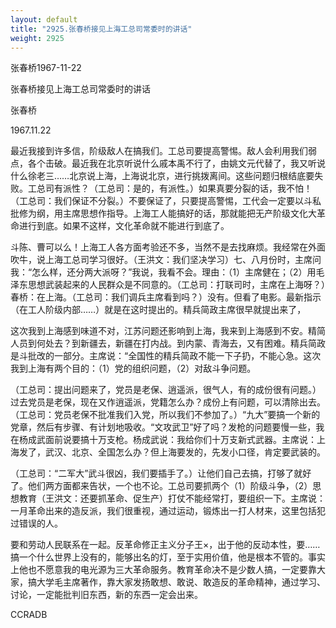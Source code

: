 ```yaml
---
layout: default
title: "2925.张春桥接见上海工总司常委时的讲话"
weight: 2925
---
```


张春桥1967-11-22

张春桥接见上海工总司常委时的讲话

张春桥

1967.11.22

最近我接到许多信，阶级敌人在搞我们。工总司要提高警惕。敌人会利用我们弱点，各个击破。最近我在北京听说什么戚本禹不行了，由姚文元代替了，我又听说什么徐老三……北京说上海，上海说北京，进行挑拨离间。这些问题归根结底要失败。工总司有派性？（工总司：是的，有派性。）如果真要分裂的话，我不怕！（工总司：我们保证不分裂。）不要保证了，只要提高警惕，工代会一定要以斗私批修为纲，用主席思想作指导。上海工人能搞好的话，那就能把无产阶级文化大革命进行到底。如果不这样，文化革命就不能进行到底了。

斗陈、曹可以么！上海工人各方面考验还不多，当然不是去找麻烦。我经常在外面吹牛，说上海工总司学习很好。（王洪文：我们坚决学习）七、八月份时，主席问我：“怎么样，还分两大派呀？”我说，我看不会。理由：（1）主席健在；（2）用毛泽东思想武装起来的人民群众是不同意的。（工总司：打联司时，主席在上海呀？）春桥：在上海。（工总司：我们调兵主席看到吗？）没有。但看了电影。最新指示（在工人阶级内部……）就是在这时提出的。精兵简政主席很早就提出来了，

这次我到上海感到味道不对，江苏问题还影响到上海，我来到上海感到不安。精简人员到何处去？到新疆去，新疆在打内战。到内蒙、青海去，又有困难。精兵简政是斗批改的一部分。主席说：“全国性的精兵简政不能一下子扔，不能心急。这次我到上海有两个目的：（1）党的组织问题，（2）对敌斗争问题。

（工总司：提出问题来了，党员是老保、逍遥派，很气人，有的成份很有问题。）过去党员是老保，现在又作逍遥派，党籍怎么办？成份上有问题，可以清除出去。（工总司：党员老保不批准我们入党，所以我们不参加了。）“九大”要搞一个新的党章，然后有步骤、有计划地吸收。“文攻武卫”好了吗？发枪的问题要慢一些，我在杨成武面前说要搞十万支枪。杨成武说：我给你们十万支新式武器。主席说：上海发了，武汉、北京、全国怎么办？但上海要发的，先发小口径，肯定要武装的。

（工总司：“二军大”武斗很凶，我们要插手了。）让他们自己去搞，打够了就好了。他们两方面都来告状，一个也不论。工总司要抓两个（1）阶级斗争，（2）思想教育（王洪文：还要抓革命、促生产）打仗不能经常打，要组织一下。主席说：一月革命出来的造反派，我们很重视，通过运动，锻炼出一打人材来，这里包括犯过错误的人。

要和劳动人民联系在一起。反革命修正主义分子王×，出于他的反动本性，要……搞一个什么世界上没有的，能够出名的灯，至于实用价值，他是根本不管的。事实上他也不愿意我的电光源为三大革命服务。教育革命决不是少数人搞，一定要靠大家，搞大学毛主席著作，靠大家发扬敢想、敢说、敢造反的革命精神，通过学习、讨论，一定能批判旧东西，新的东西一定会出来。

CCRADB

